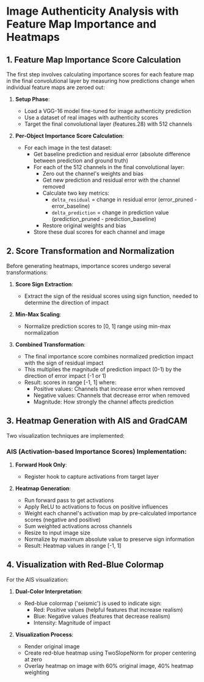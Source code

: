 # Image Authenticity Analysis with Feature Map Importance and Heatmaps

## 1. Feature Map Importance Score Calculation

The first step involves calculating importance scores for each feature map in the final convolutional layer by measuring how predictions change when individual feature maps are zeroed out:

1. **Setup Phase**:
   - Load a VGG-16 model fine-tuned for image authenticity prediction
   - Use a dataset of real images with authenticity scores
   - Target the final convolutional layer (features.28) with 512 channels

2. **Per-Object Importance Score Calculation**:
   - For each image in the test dataset:
     - Get baseline prediction and residual error (absolute difference between prediction and ground truth)
     - For each of the 512 channels in the final convolutional layer:
       - Zero out the channel's weights and bias
       - Get new prediction and residual error with the channel removed
       - Calculate two key metrics:
         - `delta_residual` = change in residual error (error_pruned - error_baseline)
         - `delta_prediction` = change in prediction value (prediction_pruned - prediction_baseline)
       - Restore original weights and bias
     - Store these dual scores for each channel and image

## 2. Score Transformation and Normalization

Before generating heatmaps, importance scores undergo several transformations:

1. **Score Sign Extraction**:
   - Extract the sign of the residual scores using sign function, needed to determine the direction of impact

2. **Min-Max Scaling**:
   - Normalize prediction scores to [0, 1] range using min-max normalization

3. **Combined Transformation**:
   - The final importance score combines normalized prediction impact with the sign of residual impact
   - This multiplies the magnitude of prediction impact (0-1) by the direction of error impact (-1 or 1)
   - Result: scores in range [-1, 1] where:
     - Positive values: Channels that increase error when removed
     - Negative values: Channels that decrease error when removed
     - Magnitude: How strongly the channel affects prediction

## 3. Heatmap Generation with AIS and GradCAM

Two visualization techniques are implemented:

### AIS (Activation-based Importance Scores) Implementation:
1. **Forward Hook Only**:
   - Register hook to capture activations from target layer

2. **Heatmap Generation**:
   - Run forward pass to get activations
   - Apply ReLU to activations to focus on positive influences
   - Weight each channel's activation map by pre-calculated importance scores (negative and positive)
   - Sum weighted activations across channels
   - Resize to input image size
   - Normalize by maximum absolute value to preserve sign information
   - Result: Heatmap values in range [-1, 1]

## 4. Visualization with Red-Blue Colormap

For the AIS visualization:

1. **Dual-Color Interpretation**:
   - Red-blue colormap ('seismic') is used to indicate sign:
     - Red: Positive values (helpful features that increase realism)
     - Blue: Negative values (features that decrease realism)
     - Intensity: Magnitude of impact

2. **Visualization Process**:
   - Render original image
   - Create red-blue heatmap using TwoSlopeNorm for proper centering at zero
   - Overlay heatmap on image with 60% original image, 40% heatmap weighting
